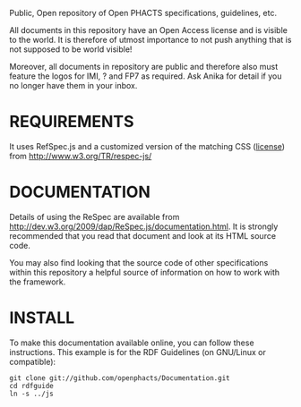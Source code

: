 Public, Open repository of Open PHACTS specifications, guidelines, etc.

All documents in this repository have an Open Access license and is visible to the world.
It is therefore of utmost importance to not push anything that is not supposed to be
world visible!

Moreover, all documents in repository are public and therefore also must feature the
logos for IMI, ? and FP7 as required. Ask Anika for detail if you no longer have them in
your inbox.

REQUIREMENTS
============

It uses RefSpec.js and a customized version of the matching CSS
([license](http://www.w3.org/Consortium/Legal/2002/copyright-software-20021231))
from http://www.w3.org/TR/respec-js/

DOCUMENTATION
=============

Details of using the ReSpec are available from http://dev.w3.org/2009/dap/ReSpec.js/documentation.html. It is strongly recommended that you read that document and look at its HTML source code.

You may also find looking that the source code of other specifications within this repository a helpful source of information on how to work with the framework.

INSTALL
=======

To make this documentation available online, you can follow these instructions. This example is for the RDF Guidelines (on GNU/Linux or compatible):

    git clone git://github.com/openphacts/Documentation.git
    cd rdfguide
    ln -s ../js

